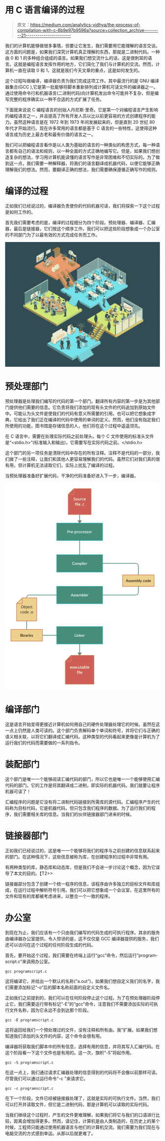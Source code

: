 # 用 C 语言编译的过程

> 原文：<https://medium.com/analytics-vidhya/the-process-of-compilation-with-c-6b9e97b9596a?source=collection_archive---------21----------------------->

我们的计算机能够做很多事情，但要让它发生，我们需要用它能理解的语言交谈。这方面的问题是，如果我们深究计算机真正理解的东西，那就是二进制代码。一种由 0 和 1 的多种组合组成的语言。如果我们想交流什么的话，这是很刺耳的语言。这就是编程语言发挥作用的地方，它们简化了我们与计算机的交流。然而，计算机一直在读取 0 和 1，这就是我们今天文章的重点，这是如何发生的。

这个过程叫做编译，编译器负责为我们完成这项工作。其中最流行的是 GNU 编译器集合(GCC ),它是第一批能够将脚本重新排列成计算机可读文件的编译器之一。通过使用命令行和机器语言(二进制代码)向计算机发出命令可能并不复杂，但是编写完整的程序确实以一种不合适的方式扩展了任务。

下面就来说说 C 编程语言的创始人丹尼斯·里奇。它是第一个对编程语言产生影响的编程语言之一，并且提高了所有开发人员以比以前更容易的方式创建程序的能力。虽然这种语言是在 1972 年到 1973 年间发展起来的，但是直到 20 世纪 80 年代才开始流行。现在许多常用的语言都是基于 C 语言的一些特性，这使得这种语言成为历史上最古老和最有价值的语言之一。

我们可以把编程语言看作是以人类为基础的语言的一种类似的构思方式，每一种语言都有自己的语法和规则，以一种全面的方式正确地编写它。但是，如果我们想创造复杂的想法，学习用计算机能读懂的语言写作是非常困难和不切实际的。为了做到这一点，我们需要一种解释器，将我们的语言翻译成机器代码，以便它能够正确理解我们的想法。然而，要翻译正确的想法，我们需要确保遵循正确写作的规则。

# 编译的过程

正如我们已经说过的，编译器负责使你的代码机器可读，我们将探索一下这个过程是如何工作的。

首先我们需要考虑的是，编译的过程细分为四个阶段。预处理器、编译器、汇编器，最后是链接器，它们按这个顺序工作。我们可以把这些阶段想象成一个办公室的不同部门为了以最有效的方式完成任务而工作。

![](img/ff22b2556618a9432b41e1f8120eb324.png)

# 预处理部门

预处理器是处理我们编写的代码的第一个部门。翻译所有内容的第一步是为其他部门提供他们需要的信息。它负责将我们添加的现有头文件的代码追加到原始文件中。可能认为头文件是使我们的代码有意义所需要的引用。也可以把它想象成字典，它给出了我们正在编译的代码中使用的单词的定义。然而，他们没有指定我们所使用的功能，图书馆是存储信息的人，他们将在这个过程中遥遥领先。

在 C 语言中，需要在处理实际代码之前处理头。每个 C 文件使用的标准头文件是“<stdio.h>”(标准输入和输出)，它需要写在实际代码之前。</stdio.h>

这个部门的另一项任务是清除代码中存在的所有注释。注释不是代码的一部分，我们做了一些注释，让我们和其他人更容易理解我们的代码。虽然它们对我们真的很有用，但计算机无法读取它们，实际上扰乱了编译的过程。

当预处理器准备好扩展代码，干净的代码准备好进入下一步，编译器。

![](img/7f497e2af7e505c999b052d179dfcb30.png)

# 编译部门

这是语言开始变得更接近计算机如何用自己的硬件处理器处理它的时候。虽然在这一点上仍然是人类可读的。这个部门负责解码单个单词和符号，并将它们与正确的语义相关联，以将它们翻译成汇编代码。这种类型的代码看起来更像是计算机为了运行我们的代码而需要做的一系列指令。

# 装配部门

这个部门是唯一一个能够阅读汇编代码的部门，所以它也是唯一一个能够使用汇编代码的部门。它的工作是将其翻译成二进制，即实际的机器代码。我们就要让程序机器可读了！

汇编程序的问题是它没有将二进制代码链接到所需库的源代码。汇编程序产生的代码称为目标代码，它是机器代码，但只包含我们程序的数据。为了运行我们的程序，我们需要相关库的信息。当我们的伙伴链接器部门进来的时候。

# 链接器部门

正如我们已经说过的，这是唯一一个能够将我们的程序与之前创建的信息联系起来的部门。在这种情况下，这些信息被称为库，在创建程序的过程中非常有用。

有两种类型的库，静态库和动态库，但是我们不会进一步讨论这个概念，因为它误导了本文的目的。【T2>>

链接器部分包含了创建一个统一程序的信息，该程序由许多独立的目标文件和库组成，在运行过程中解析符号引用。我们可以把它想象成一个会议室，在这里所有的文件和现有的库都被考虑进来，以整合一个一致的程序。

# 办公室

到现在为止，我们应该有一个只由我们编写的代码生成的可执行程序。其余的服务由编译器办公室提供。令人惊讶的是，这不仅仅是 GCC 编译器提供的服务，我们还可以访问在这个过程的任何阶段生成的代码。

首先，要开始这个过程，我们需要在终端上运行“gcc”命令，然后运行“program-script.c”来调用办公室。

```
gcc programscript.c
```

这将编译它，并给出一个默认的名称(“a.out”)，如果我们想自定义我们的名字，我们需要添加标记“-o”后的脚本名称前面的自定义文件名。

正如我们之前提到的，我们可以在任何阶段停止这个过程。为了在预处理器阶段停止它，我们需要运行带有标记“-E”的“gcc”命令，注意我们不需要添加实际的可执行文件名称，因为它永远不会到达那个阶段。

```
gcc -E programscript.c
```

这将返回给我们一个预处理过的文件，没有注释和所有由。我”扩展。如果我们想知道我们添加的头文件的内容，这个命令会很有用。

编译器将获取我们脚本中的所有信息，选择有用的信息，并将其写入汇编代码。在这个阶段看一下这个文件也是有用的。这一次，旗帜“-S”将起作用。

```
gcc -S programscript.c
```

在这一点上，我们通过请求汇编器处理的信息得到的代码将不会像以前那样可读。尽管我们可以通过运行命令"-c "来请求它。

```
gcc -c programscript.c
```

在下一个阶段，文件已经被链接器处理了，这就是实际的可执行文件。当然，我们可以打开并读取文件，但它是二进制代码，那是计算机可以读取的实际代码。

当我们继续这个过程时，产生的文件更难理解，如果我们将它与我们的口语进行比较，距离会增加得更多。然而，请记住，计算机是由人类制造的，在历史上的某个时候，工程师只能通过使用机器语言与他们的计算机交流。我们需要为我们现在与电脑交流的方式感到幸运。从那以后就更难了。